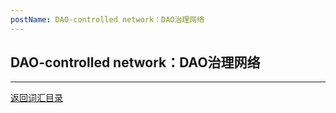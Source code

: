 ```yaml
---
postName: DAO-controlled network：DAO治理网络
---
```

## DAO-controlled network：DAO治理网络



---
[返回词汇目录](../glossary)